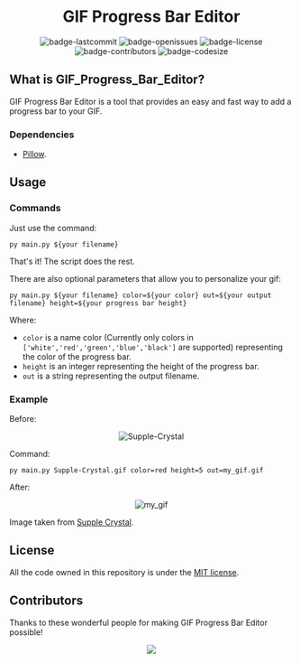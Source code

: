 <h1 align="center">
  GIF Progress Bar Editor
</h1>

<p align="center">
  <img alt="badge-lastcommit" src="https://img.shields.io/github/last-commit/GaryNLOL/GIF_Progress_Bar_Editor?style=for-the-badge">
  <img alt="badge-openissues" src="https://img.shields.io/github/issues-raw/GaryNLOL/GIF_Progress_Bar_Editor?style=for-the-badge">
  <img alt="badge-license" src="https://img.shields.io/github/license/GaryNLOL/GIF_Progress_Bar_Editor?style=for-the-badge">
  <img alt="badge-contributors" src="https://img.shields.io/github/contributors/GaryNLOL/GIF_Progress_Bar_Editor?style=for-the-badge">
  <img alt="badge-codesize" src="https://img.shields.io/github/languages/code-size/GaryNLOL/GIF_Progress_Bar_Editor?style=for-the-badge">
</p>

## What is GIF_Progress_Bar_Editor?
GIF Progress Bar Editor is a tool that provides an easy and fast way to add a progress bar to your GIF.

### Dependencies
- [Pillow](https://pillow.readthedocs.io/en/stable/#).

## Usage
### Commands
Just use the command:
```python3
py main.py ${your filename}
```

That's it! The script does the rest.

There are also optional parameters that allow you to personalize your gif:
```python3
py main.py ${your filename} color=${your color} out=${your output filename} height=${your progress bar height}
```
Where:
- `color` is a name color (Currently only colors in `['white','red','green','blue','black']` are supported) representing the color of the progress bar.
- `height` is an integer representing the height of the progress bar.
- `out` is a string representing the output filename.

### Example
Before:

<p align="center">
   <img alt="Supple-Crystal" src="https://user-images.githubusercontent.com/46727048/137753081-ce02743a-720e-4200-9b8b-2b540338b8da.gif" />
</p>

Command:

`py main.py Supple-Crystal.gif color=red height=5 out=my_gif.gif`

After:

<p align="center">
   <img alt="my_gif" src="https://user-images.githubusercontent.com/46727048/137754676-2c59810c-d977-4b91-ae4b-959382c36a31.gif" />
</p>

Image taken from [Supple Crystal](https://github.com/GaryNLOL/Supple-Crystal/).

## License
All the code owned in this repository is under the [MIT license](https://github.com/GaryNLOL/GIF_Progress_Bar_Editor/blob/main/LICENSE).

## Contributors
Thanks to these wonderful people for making GIF Progress Bar Editor possible!

<p align="center"><a href="https://github.com/GaryNLOL/GIF_Progress_Bar_Editor/graphs/contributors"><img src="https://contrib.rocks/image?repo=GaryNLOL/GIF_Progress_Bar_Editor" /></a></p>
